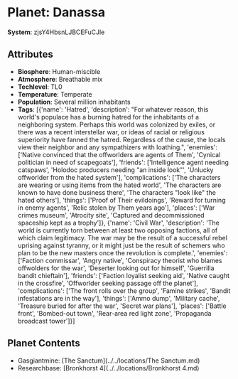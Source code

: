 # Planet: Danassa

**System**: zjsY4HbsnLJBCEFuCJle

## Attributes
- **Biosphere**: Human-miscible
- **Atmosphere**: Breathable mix
- **Techlevel**: TL0
- **Temperature**: Temperate
- **Population**: Several million inhabitants
- **Tags**: [{'name': 'Hatred', 'description': "For whatever reason, this world's populace has a burning hatred for the inhabitants of a neighboring system. Perhaps this world was colonized by exiles, or there was a recent interstellar war, or ideas of racial or religious superiority have fanned the hatred. Regardless of the cause, the locals view their neighbor and any sympathizers with loathing.", 'enemies': ['Native convinced that the offworlders are agents of Them', 'Cynical politician in need of scapegoats'], 'friends': ['Intelligence agent needing catspaws', 'Holodoc producers needing "an inside look"', 'Unlucky offworlder from the hated system'], 'complications': ['The characters are wearing or using items from the hated world', 'The characters are known to have done business there', 'The characters "look like" the hated others'], 'things': ['Proof of Their evildoings', 'Reward for turning in enemy agents', 'Relic stolen by Them years ago'], 'places': ['War crimes museum', 'Atrocity site', 'Captured and decommissioned spaceship kept as a trophy']}, {'name': 'Civil War', 'description': 'The world is currently torn between at least two opposing factions, all of which claim legitimacy. The war may be the result of a successful rebel uprising against tyranny, or it might just be the result of schemers who plan to be the new masters once the revolution is complete.', 'enemies': ['Faction commissar', 'Angry native', 'Conspiracy theorist who blames offwolders for the war', 'Deserter looking out for himself', 'Guerrilla bandit chieftain'], 'friends': ['Faction loyalist seeking aid', 'Native caught in the crossfire', 'Offworlder seeking passage off the planet'], 'complications': ['The front rolls over the group', 'Famine strikes', 'Bandit infestations are in the way'], 'things': ['Ammo dump', 'Military cache', 'Treasure buried for after the war', 'Secret war plans'], 'places': ['Battle front', 'Bombed-out town', 'Rear-area red light zone', 'Propaganda broadcast tower']}]

## Planet Contents
- Gasgiantmine: [The Sanctum](../../locations/The Sanctum.md)
- Researchbase: [Bronkhorst 4](../../locations/Bronkhorst 4.md)

